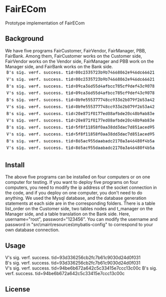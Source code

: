 # FairECom
 Prototype implementation of FairECom 

## Background
We have five programs FairCustomer, FairVendor, FairManager, PBB, FairBank. Among them, FairCustomer works on the Customer side, FairVendor works on the Vendor side, FairManager and PBB work on the Manager side, and FairBank works on the Bank side. 
![Network model of FairECom](./image/fig1.png "Network model of FairECom")

## Install
The above five programs can be installed on four computers or on one computer for testing. If you want to deploy five programs on four computers, you need to modify the ip address of the socket connection in the code, and if you deploy on one computer, you don't need to do anything. 
We used the Mysql database, and the database generation statements at each side are in the corresponding folders. There is a table list_order on the Customer side, two tables nodes and t_manager on the Manager side, and a table translation on the Bank side. Here, username="root", password="123456". You can modify the username and password in "src\main\resources\mybatis-config" to correspond to your own database connection. 

## Usage

  V's sig. verf. success. tid=93d336256cb2fc7b61c9030d24d0f031<br>
  B's sig. verf. success. tid=93d336256cb2fc7b61c9030d24d0f031<br>
  V's sig. verf. success. tid=94be6b672a642c5c33415e7ccc13c00c
  B's sig. verf. success. tid=94be6b672a642c5c33415e7ccc13c00c
## License

